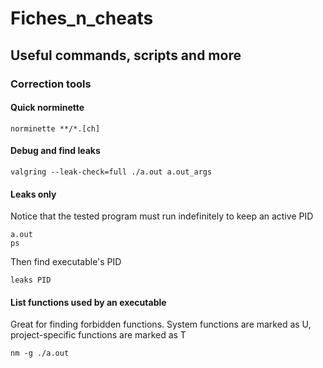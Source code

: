 # Fiches_n_cheats
## Useful commands, scripts and more

### Correction tools

#### Quick norminette
```
norminette **/*.[ch]
```
#### Debug and find leaks
```
valgring --leak-check=full ./a.out a.out_args
```
#### Leaks only
Notice that the tested program must run indefinitely to keep an active PID
```
a.out
ps
```
Then find executable's PID
```
leaks PID
```
#### List functions used by an executable
Great for finding forbidden functions.
System functions are marked as U, project-specific functions are marked as T
```
nm -g ./a.out
```
